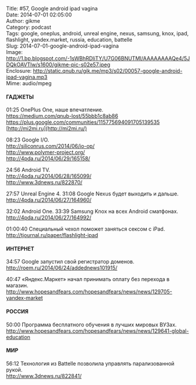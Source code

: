 Title: #57, Google android ipad vagina  
Date: 2014-07-01 02:05:00  
Author: gikme  
Category: podcast  
Tags: google, oneplus, android, unreal engine, nexus, samsung, knox, ipad, flashlight, yandex.market, russia, education, battelle  
Slug: 2014-07-01-google-android-ipad-vagina  
Image: http://1.bp.blogspot.com/-1sWBhRDliTY/U7G06BNUTMI/AAAAAAAAQe4/5JDQkOAVTlw/s1600/gikme-pic-s02e57.jpeg  
Enclosure: http://static.qnub.ru/gik.me/mp3/s02/00057-google-android-ipad-vagina.mp3  
Mime: audio/mpeg

#### ГАДЖЕТЫ

01:25 OnePlus One, наше впечатление.  
<https://medium.com/qnub-lost/55bbb1c8ab86>  
<https://plus.google.com/communities/115775694091705139535>  
[http://mi2mi.ru](http://mi2mi.ru/)

08:23 Google I/O.  
<http://siliconrus.com/2014/06/io-op/>  
<http://www.polymer-project.org/>  
<http://4pda.ru/2014/06/29/165158/>

24:56 Android TV.  
<http://4pda.ru/2014/06/28/165099/>  
<http://www.3dnews.ru/822870/>

27:57 Unreal Engine 4. 31:08 Google Nexus будет выходить и дальше.  
<http://4pda.ru/2014/06/27/164960/>

32:02 Android One. 33:39 Samsung Knox на всех Android сматфонах.  
<http://4pda.ru/2014/06/27/164992/>

01:00:40 Специальный чехол поможет заняться сексом c iPad.  
<http://tjournal.ru/paper/flashlight-ipad>

#### ИНТЕРНЕТ

34:57 Google запустил свой регистратор доменов.  
<http://roem.ru/2014/06/24/addednews101915/>

40:47 «Яндекс.Маркет» начал принимать оплату без перехода в магазин.  
<http://www.hopesandfears.com/hopesandfears/news/news/129705-yandex-market>

#### РОССИЯ

50:00 Программа бесплатного обучения в лучших мировых ВУЗах.  
<http://www.hopesandfears.com/hopesandfears/news/news/129641-global-education>

#### МИР

56:12 Технология из Battelle позволила управлять парализованной  
рукой.  
<http://www.3dnews.ru/822841/>

